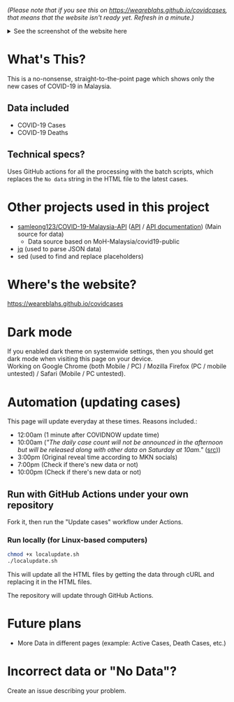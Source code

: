 _(Please note that if you see this on https://weareblahs.github.io/covidcases, that means that the website isn't ready yet. Refresh in a minute.)_
<details>
<summary>See the screenshot of the website here</summary>
<br>
<img src="https://user-images.githubusercontent.com/37889443/154784214-d9cf58b3-ee59-4555-a28a-20ec26e04e9a.png"</img>
<h1 style="text-align: center;">Yes. This is how the website looks like. Nothing more, nothing less. Just the numbers.</h1>
</details>

# What's This?
This is a no-nonsense, straight-to-the-point page which shows only the new cases of COVID-19 in Malaysia.
## Data included
 - COVID-19 Cases
 - COVID-19 Deaths
## Technical specs?
Uses GitHub actions for all the processing with the batch scripts, which replaces the `No data` string in the HTML file to the latest cases.
# Other projects used in this project
 - [samleong123/COVID-19-Malaysia-API](https://github.com/samleong123/COVID-19-Malaysia-API) ([API](https://covid-19.samsam123.name.my/api/cases?date=latest) / [API documentation](https://covid-19.samsam123.name.my/api.html)) (Main source for data)
   - Data source based on MoH-Malaysia/covid19-public
 - [jq](https://github.com/stedolan/jq) (used to parse JSON data)
 - sed (used to find and replace placeholders)

# Where's the website?
https://weareblahs.github.io/covidcases

# Dark mode
If you enabled dark theme on systemwide settings, then you should get dark mode when visiting this page on your device.  
Working on Google Chrome (both Mobile / PC) / Mozilla Firefox (PC / mobile untested) / Safari (Mobile / PC untested).

# Automation (updating cases)
 This page will update everyday at these times. Reasons included.:
  - 12:00am (1 minute after COVIDNOW update time)
  - 10:00am (_"The daily case count will not be announced in the afternoon but will be released along with other data on Saturday at 10am."_  ([src](https://www.theedgemarkets.com/article/daily-covid19-numbers-wont-be-announced-separately-anymore-says-khairy)))
  - 3:00pm (Original reveal time according to MKN socials)
  - 7:00pm (Check if there's new data or not)
  - 10:00pm (Check if there's new data or not)

## Run with GitHub Actions under your own repository
Fork it, then run the "Update cases" workflow under Actions.
### Run locally (for Linux-based computers)
```bash
chmod +x localupdate.sh
./localupdate.sh
```
This will update all the HTML files by getting the data through cURL and replacing it in the HTML files.

The repository will update through GitHub Actions.

# Future plans
 - More Data in different pages (example: Active Cases, Death Cases, etc.)

# Incorrect data or "No Data"?
Create an issue describing your problem.
